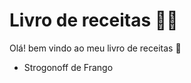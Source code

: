 # Livro de receitas :man_cook:

Olá! bem vindo ao meu livro de receitas :wave:

- Strogonoff de Frango
  